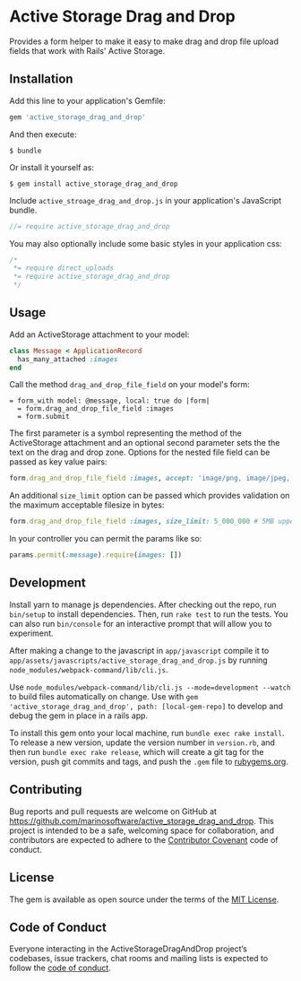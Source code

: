 # Active Storage Drag and Drop

Provides a form helper to make it easy to make drag and drop file upload fields that work with Rails' Active Storage.

## Installation

Add this line to your application's Gemfile:

```ruby
gem 'active_storage_drag_and_drop'
```

And then execute:

    $ bundle

Or install it yourself as:

    $ gem install active_storage_drag_and_drop

Include `active_stroage_drag_and_drop.js` in your application's JavaScript bundle.
```js
//= require active_storage_drag_and_drop
```

You may also optionally include some basic styles in your application css:
```css
/*
 *= require direct_uploads
 *= require active_storage_drag_and_drop
 */
```

## Usage

Add an ActiveStorage attachment to your model:
```ruby
class Message < ApplicationRecord
  has_many_attached :images
end
```
Call the method `drag_and_drop_file_field` on your model's form:
```haml
= form_with model: @message, local: true do |form|
  = form.drag_and_drop_file_field :images
  = form.submit
```
The first parameter is a symbol representing the method of the ActiveStorage attachment and an optional second parameter sets the the text on the drag and drop zone.
Options for the nested file field can be passed as key value pairs:
```ruby
form.drag_and_drop_file_field :images, accept: 'image/png, image/jpeg, image/gif, image/tiff'
```
An additional `size_limit` option can be passed which provides validation on the maximum acceptable filesize in bytes:
```ruby
form.drag_and_drop_file_field :images, size_limit: 5_000_000 # 5MB upper limit on file size
```
In your controller you can permit the params like so:
```ruby
params.permit(:message).require(images: [])
```

## Development

Install yarn to manage js dependencies.
After checking out the repo, run `bin/setup` to install dependencies. Then, run `rake test` to run the tests. You can also run `bin/console` for an interactive prompt that will allow you to experiment.

After making a change to the javascript in `app/javascript` compile it to `app/assets/javascripts/active_storage_drag_and_drop.js` by running `node_modules/webpack-command/lib/cli.js`.

Use `node_modules/webpack-command/lib/cli.js --mode=development --watch` to build files automatically on change.  Use with `gem 'active_storage_drag_and_drop', path: [local-gem-repo]` to develop and debug the gem in place in a rails app.

To install this gem onto your local machine, run `bundle exec rake install`. To release a new version, update the version number in `version.rb`, and then run `bundle exec rake release`, which will create a git tag for the version, push git commits and tags, and push the `.gem` file to [rubygems.org](https://rubygems.org).

## Contributing

Bug reports and pull requests are welcome on GitHub at https://github.com/marinosoftware/active_storage_drag_and_drop. This project is intended to be a safe, welcoming space for collaboration, and contributors are expected to adhere to the [Contributor Covenant](http://contributor-covenant.org) code of conduct.

## License

The gem is available as open source under the terms of the [MIT License](https://opensource.org/licenses/MIT).

## Code of Conduct

Everyone interacting in the ActiveStorageDragAndDrop project’s codebases, issue trackers, chat rooms and mailing lists is expected to follow the [code of conduct](https://github.com/marinosoftware/active_storage_drag_and_drop/blob/master/CODE_OF_CONDUCT.md).
